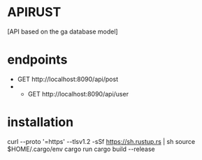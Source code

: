 # APIRUST 
[API based on the ga database model]

# endpoints
- GET http://localhost:8090/api/post
- - GET http://localhost:8090/api/user

# installation 
curl --proto '=https' --tlsv1.2 -sSf https://sh.rustup.rs | sh
source $HOME/.cargo/env
cargo run
cargo build --release
